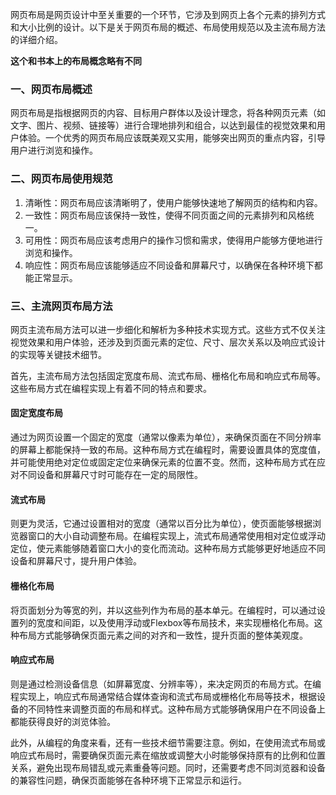 网页布局是网页设计中至关重要的一个环节，它涉及到网页上各个元素的排列方式和大小比例的设计。以下是关于网页布局的概述、布局使用规范以及主流布局方法的详细介绍。

<strong>这个和书本上的布局概念略有不同</strong>

### 一、网页布局概述

网页布局是指根据网页的内容、目标用户群体以及设计理念，将各种网页元素（如文字、图片、视频、链接等）进行合理地排列和组合，以达到最佳的视觉效果和用户体验。一个优秀的网页布局应该既美观又实用，能够突出网页的重点内容，引导用户进行浏览和操作。

### 二、网页布局使用规范

1. 清晰性：网页布局应该清晰明了，使用户能够快速地了解网页的结构和内容。
2. 一致性：网页布局应该保持一致性，使得不同页面之间的元素排列和风格统一。
3. 可用性：网页布局应该考虑用户的操作习惯和需求，使得用户能够方便地进行浏览和操作。
4. 响应性：网页布局应该能够适应不同设备和屏幕尺寸，以确保在各种环境下都能正常显示。

### 三、主流网页布局方法

网页主流布局方法可以进一步细化和解析为多种技术实现方式。这些方式不仅关注视觉效果和用户体验，还涉及到页面元素的定位、尺寸、层次关系以及响应式设计的实现等关键技术细节。

首先，主流布局方法包括固定宽度布局、流式布局、栅格化布局和响应式布局等。这些布局方式在编程实现上有着不同的特点和要求。

#### 固定宽度布局
通过为网页设置一个固定的宽度（通常以像素为单位），来确保页面在不同分辨率的屏幕上都能保持一致的布局。这种布局方式在编程时，需要设置具体的宽度值，并可能使用绝对定位或固定定位来确保元素的位置不变。然而，这种布局方式在应对不同设备和屏幕尺寸时可能存在一定的局限性。

#### 流式布局
则更为灵活，它通过设置相对的宽度（通常以百分比为单位），使页面能够根据浏览器窗口的大小自动调整布局。在编程实现上，流式布局通常使用相对定位或浮动定位，使元素能够随着窗口大小的变化而流动。这种布局方式能够更好地适应不同设备和屏幕尺寸，提升用户体验。

#### 栅格化布局
将页面划分为等宽的列，并以这些列作为布局的基本单元。在编程时，可以通过设置列的宽度和间距，以及使用浮动或Flexbox等布局技术，来实现栅格化布局。这种布局方式能够确保页面元素之间的对齐和一致性，提升页面的整体美观度。

#### 响应式布局
则是通过检测设备信息（如屏幕宽度、分辨率等），来决定网页的布局方式。在编程实现上，响应式布局通常结合媒体查询和流式布局或栅格化布局等技术，根据设备的不同特性来调整页面的布局和样式。这种布局方式能够确保用户在不同设备上都能获得良好的浏览体验。

此外，从编程的角度来看，还有一些技术细节需要注意。例如，在使用流式布局或响应式布局时，需要确保页面元素在缩放或调整大小时能够保持原有的比例和位置关系，避免出现布局错乱或元素重叠等问题。同时，还需要考虑不同浏览器和设备的兼容性问题，确保页面能够在各种环境下正常显示和运行。
